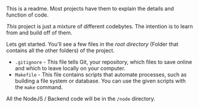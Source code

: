 This is a readme. Most projects have them to explain the details and function of code.

_This_ project is just a mixture of different codebytes. The intention is to learn from and build off of them.

Lets get started. You'll see a few files in the _root directory_ (Folder that contains all the other folders) of the project.
 - `.gitignore` - This file tells Git, your repository, which files to save online and which to leave locally on your computer.
 - `Makefile` - This file contains scripts that automate processes, such as building a file system or database. You can use the given scripts with the `make` command.

All the NodeJS / Backend code will be in the `/node` directory.